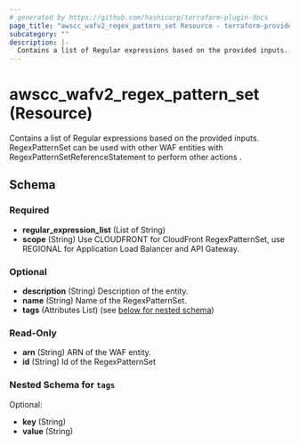 ```yaml
---
# generated by https://github.com/hashicorp/terraform-plugin-docs
page_title: "awscc_wafv2_regex_pattern_set Resource - terraform-provider-awscc"
subcategory: ""
description: |-
  Contains a list of Regular expressions based on the provided inputs. RegexPatternSet can be used with other WAF entities with RegexPatternSetReferenceStatement to perform other actions .
---
```


# awscc_wafv2_regex_pattern_set (Resource)

Contains a list of Regular expressions based on the provided inputs. RegexPatternSet can be used with other WAF entities with RegexPatternSetReferenceStatement to perform other actions .



<!-- schema generated by tfplugindocs -->
## Schema

### Required

- **regular_expression_list** (List of String)
- **scope** (String) Use CLOUDFRONT for CloudFront RegexPatternSet, use REGIONAL for Application Load Balancer and API Gateway.

### Optional

- **description** (String) Description of the entity.
- **name** (String) Name of the RegexPatternSet.
- **tags** (Attributes List) (see [below for nested schema](#nestedatt--tags))

### Read-Only

- **arn** (String) ARN of the WAF entity.
- **id** (String) Id of the RegexPatternSet

<a id="nestedatt--tags"></a>
### Nested Schema for `tags`

Optional:

- **key** (String)
- **value** (String)


